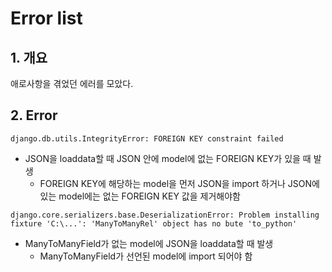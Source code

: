 # Error list

## 1. 개요

애로사항을 겪었던 에러를 모았다.

## 2. Error

`django.db.utils.IntegrityError: FOREIGN KEY constraint failed`

- JSON을 loaddata할 때 JSON 안에 model에 없는 FOREIGN KEY가 있을 때 발생
  - FOREIGN KEY에 해당하는 model을 먼저 JSON을 import 하거나 JSON에 있는 model에는 없는 FOREIGN KEY 값을 제거해야함

`django.core.serializers.base.DeserializationError: Problem installing fixture 'C:\...': 'ManyToManyRel' object has no bute 'to_python'`

- ManyToManyField가 없는 model에 JSON을 loaddata할 때 발생
  - ManyToManyField가 선언된 model에 import 되어야 함

